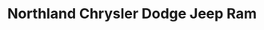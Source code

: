 ---
title: "Northland Chrysler Dodge Jeep Ram"
url: /prince-george/northland-chrysler-dodge-jeep-ram/
shop: car
---
